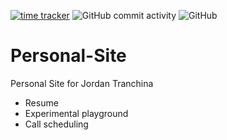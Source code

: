 [![time tracker](https://wakatime.com/badge/github/JordanTranchina/JordanTranchina.github.io.svg)](https://wakatime.com/badge/github/JordanTranchina/JordanTranchina.github.io)
![GitHub commit activity](https://img.shields.io/github/commit-activity/y/JordanTranchina/JordanTranchina.github.io?color=dark-green)
![GitHub](https://img.shields.io/github/license/JordanTranchina/jordantranchina.github.io)

# Personal-Site

Personal Site for Jordan Tranchina

-   Resume
-   Experimental playground
-   Call scheduling
